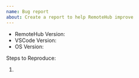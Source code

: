 ```yaml
---
name: Bug report
about: Create a report to help RemoteHub improve
---
```


<!-- Please search existing issues to avoid creating duplicates. -->
<!-- Also for any git related or intermittent issues, please enable output channel logging by setting `"remotehub.outputLevel": "debug"` in your settings.json. This will enable logging to the `RemoteHub` channel in the Output pane. Once enabled, please attempt to reproduce the issue (if possible) and attach the log lines from both channels.
-->

- RemoteHub Version:
  <!-- Use Help > Report Issue to prefill these. -->
- VSCode Version:
- OS Version:

Steps to Reproduce:

1.
